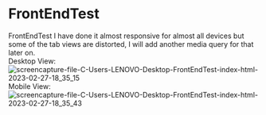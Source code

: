 # FrontEndTest
FrontEndTest
I have done it almost responsive for almost all devices but some of the tab views are distorted, I will add another media query for that later on.  
Desktop View:  
![screencapture-file-C-Users-LENOVO-Desktop-FrontEndTest-index-html-2023-02-27-18_35_15](https://user-images.githubusercontent.com/123532079/221571907-51eb1718-43f6-46b0-aef9-a0f2e7730687.png)  
Mobile View:  
![screencapture-file-C-Users-LENOVO-Desktop-FrontEndTest-index-html-2023-02-27-18_35_43](https://user-images.githubusercontent.com/123532079/221571966-12196dde-caea-4b9e-a313-774e2aeac68b.png)
